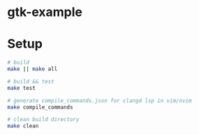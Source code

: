 # gtk-example

# Setup
```bash
# build
make || make all

# build && test
make test

# generate compile_commands.json for clangd lsp in vim/nvim
make compile_commands

# clean build directory
make clean
```
